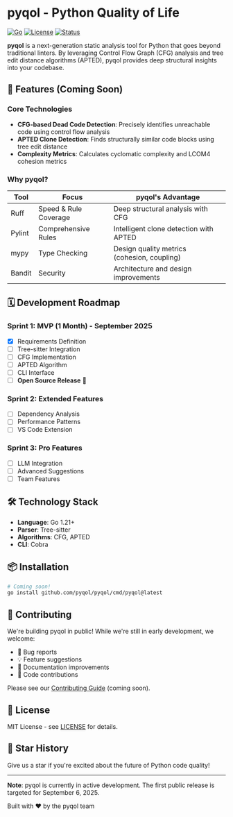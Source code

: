 # pyqol - Python Quality of Life

[![Go](https://img.shields.io/badge/Go-1.21+-00ADD8?style=flat-square&logo=go)](https://go.dev/)
[![License](https://img.shields.io/badge/License-MIT-blue.svg)](LICENSE)
[![Status](https://img.shields.io/badge/Status-Pre--Alpha-orange.svg)](https://github.com/pyqol/pyqol)

**pyqol** is a next-generation static analysis tool for Python that goes beyond traditional linters. By leveraging Control Flow Graph (CFG) analysis and tree edit distance algorithms (APTED), pyqol provides deep structural insights into your codebase.

## 🚀 Features (Coming Soon)

### Core Technologies
- **CFG-based Dead Code Detection**: Precisely identifies unreachable code using control flow analysis
- **APTED Clone Detection**: Finds structurally similar code blocks using tree edit distance
- **Complexity Metrics**: Calculates cyclomatic complexity and LCOM4 cohesion metrics

### Why pyqol?

| Tool | Focus | pyqol's Advantage |
|------|-------|-------------------|
| Ruff | Speed & Rule Coverage | Deep structural analysis with CFG |
| Pylint | Comprehensive Rules | Intelligent clone detection with APTED |
| mypy | Type Checking | Design quality metrics (cohesion, coupling) |
| Bandit | Security | Architecture and design improvements |

## 🗓️ Development Roadmap

### Sprint 1: MVP (1 Month) - September 2025
- [x] Requirements Definition
- [ ] Tree-sitter Integration
- [ ] CFG Implementation
- [ ] APTED Algorithm
- [ ] CLI Interface
- [ ] **Open Source Release** 🎉

### Sprint 2: Extended Features
- [ ] Dependency Analysis
- [ ] Performance Patterns
- [ ] VS Code Extension

### Sprint 3: Pro Features
- [ ] LLM Integration
- [ ] Advanced Suggestions
- [ ] Team Features

## 🛠️ Technology Stack

- **Language**: Go 1.21+
- **Parser**: Tree-sitter
- **Algorithms**: CFG, APTED
- **CLI**: Cobra

## 📦 Installation

```bash
# Coming soon!
go install github.com/pyqol/pyqol/cmd/pyqol@latest
```

## 🤝 Contributing

We're building pyqol in public! While we're still in early development, we welcome:

- 🐛 Bug reports
- 💡 Feature suggestions
- 📖 Documentation improvements
- 🔧 Code contributions

Please see our [Contributing Guide](docs/CONTRIBUTING.md) (coming soon).

## 📄 License

MIT License - see [LICENSE](LICENSE) for details.

## 🌟 Star History

Give us a star if you're excited about the future of Python code quality!

---

**Note**: pyqol is currently in active development. The first public release is targeted for September 6, 2025.

Built with ❤️ by the pyqol team
